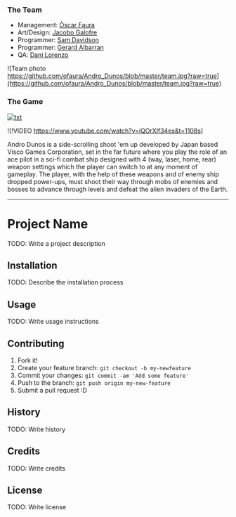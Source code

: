 ### The Team
* Management: [Òscar Faura](https://github.com/ofaura)
* Art/Design: [Jacobo Galofre](https://github.com/sherzock)
* Programmer: [Sam Davidson](https://github.com/samuelkurtdavidson)
* Programmer: [Gerard Albarran](https://github.com/GAPIntoTheGame)
* QA: [Dani Lorenzo](https://github.com/DLorenzoLaguno17)

![Team photo https://github.com/ofaura/Andro_Dunos/blob/master/team.jpg?raw=true](https://github.com/ofaura/Andro_Dunos/blob/master/team.jpg?raw=true)

### The Game

[![txt](https://github.com/ofaura/Andro_Dunos/blob/master/androdun.png?raw=true)](https://youtu.be/FYyT9rK8hGw)


![!VIDEO https://www.youtube.com/watch?v=iQOrXlf34es&t=1108s]

Andro Dunos is a side-scrolling shoot 'em up developed by Japan based Visco Games Corporation, set in the far future
where you play the role of an ace pilot in a sci-fi combat ship designed with 4 (way, laser, 
home, rear) weapon settings which the player can switch to at any moment of gameplay. The player, with the help 
of these weapons and of enemy ship dropped power-ups, must shoot their way through mobs of enemies and bosses
to advance through levels and defeat the alien invaders of the Earth.

***

# Project Name
TODO: Write a project description
## Installation
TODO: Describe the installation process
## Usage
TODO: Write usage instructions
## Contributing
1. Fork it!
2. Create your feature branch: `git checkout -b my-newfeature`
3. Commit your changes: `git commit -am 'Add some
feature'`
4. Push to the branch: `git push origin my-new-feature`
5. Submit a pull request :D
## History
TODO: Write history
## Credits
TODO: Write credits
## License
TODO: Write license
